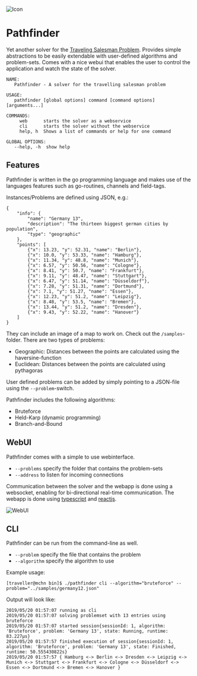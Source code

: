![Icon](https://hobbystudent.de/img/icon_s.png "Icon")

# Pathfinder
Yet another solver for the [Traveling Salesman Problem](https://en.wikipedia.org/wiki/Travelling_salesman_problem).
Provides simple abstractions to be easily extendable with user-defined algorithms and problem-sets. Comes with a
nice webui that enables the user to control the application and watch the state of the solver.

```
NAME:
   Pathfinder - A solver for the travelling salesman problem

USAGE:
   pathfinder [global options] command [command options] [arguments...]

COMMANDS:
     web      starts the solver as a webservice
     cli      starts the solver without the webservice
     help, h  Shows a list of commands or help for one command

GLOBAL OPTIONS:
   --help, -h  show help
```

## Features
Pathfinder is written in the go programming language and makes use of the languages features such as go-routines,
channels and field-tags.

Instances/Problems are defined using JSON, e.g.:
```
{
    "info": {
        "name": "Germany 13",
        "description": "The thirteen biggest german cities by population",
        "type": "geographic"
    },
    "points": [
        {"x": 13.23, "y": 52.31, "name": "Berlin"},
        {"x": 10.0, "y": 53.33, "name": "Hamburg"},
        {"x": 11.34, "y": 48.8, "name": "Munich"},
        {"x": 6.57, "y": 50.56, "name": "Cologne"},
        {"x": 8.41, "y": 50.7, "name": "Frankfurt"},
        {"x": 9.11, "y": 48.47, "name": "Stuttgart"},
        {"x": 6.47, "y": 51.14, "name": "Düsseldorf"},
        {"x": 7.28, "y": 51.31, "name": "Dortmund"},
        {"x": 7.1, "y": 51.27, "name": "Essen"},
        {"x": 12.23, "y": 51.2, "name": "Leipzig"},
        {"x": 8.48, "y": 53.5, "name": "Bremen"},
        {"x": 13.44, "y": 51.2, "name": "Dresden"},
        {"x": 9.43, "y": 52.22, "name": "Hanover"}
    ]
}
```
They can include an image of a map to work on. Check out the ```/samples```-folder.
There are two types of problems:
- Geographic: Distances between the points are calculated using the haversine-function
- Euclidean: Distances between the points are calculated using pythagoras

User defined problems can be added by simply pointing to a JSON-file using the ```--problem```-switch.

Pathfinder includes the following algorithms:
- Bruteforce
- Held-Karp (dynamic programming)
- Branch-and-Bound

## WebUI
Pathfinder comes with a simple to use webinterface. 
- ```--problems``` specify the folder that contains the problem-sets
- ```--address``` to listen for incoming connections

Communication between the solver and the webapp is done using a websocket, enabling for bi-directional 
real-time communication. The webapp is done using [typescript](https://www.typescriptlang.org/) and [reactjs](https://reactjs.org/).

![WebUI](https://hobbystudent.de/img/pathfinder_s.png "WebUI")

## CLI
Pathfinder can be run from the command-line as well.
- ```--problem``` specify the file that contains the problem
- ```--algorithm``` specify the algorithm to use


Example usage:
```
[traveller@mchn bin]$ ./pathfinder cli --algorithm="bruteforce" --problem="../samples/germany12.json"
```
Output will look like:
```
2019/05/20 01:57:07 running as cli
2019/05/20 01:57:07 solving problemset with 13 entries using bruteforce
2019/05/20 01:57:07 started session{sessionId: 1, algorithm: 'Bruteforce', problem: 'Germany 13', state: Running, runtime: 83.227µs}
2019/05/20 01:57:57 finished execution of session{sessionId: 1, algorithm: 'Bruteforce', problem: 'Germany 13', state: Finished, runtime: 50.555430822s}
2019/05/20 01:57:57 { Hamburg <-> Berlin <-> Dresden <-> Leipzig <-> Munich <-> Stuttgart <-> Frankfurt <-> Cologne <-> Düsseldorf <-> Essen <-> Dortmund <-> Bremen <-> Hanover }
```
